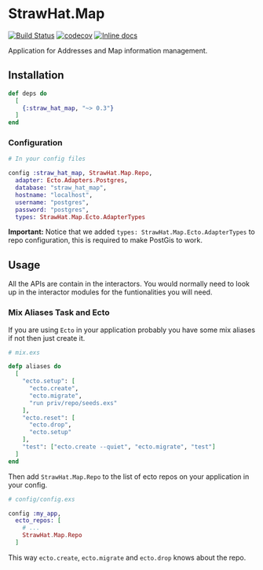 # StrawHat.Map

[![Build Status](https://travis-ci.org/straw-hat-team/straw_hat_map.svg?branch=master)](https://travis-ci.org/straw-hat-team/straw_hat_map)
[![codecov](https://codecov.io/gh/straw-hat-team/straw_hat_map/branch/master/graph/badge.svg)](https://codecov.io/gh/straw-hat-team/straw_hat_map)
[![Inline docs](http://inch-ci.org/github/straw-hat-team/straw_hat_map.svg)](http://inch-ci.org/github/straw-hat-team/straw_hat_map)

Application for Addresses and Map information management.

## Installation

```elixir
def deps do
  [
    {:straw_hat_map, "~> 0.3"}
  ]
end
```

### Configuration

```elixir
# In your config files

config :straw_hat_map, StrawHat.Map.Repo,
  adapter: Ecto.Adapters.Postgres,
  database: "straw_hat_map",
  hostname: "localhost",
  username: "postgres",
  password: "postgres",
  types: StrawHat.Map.Ecto.AdapterTypes
```

**Important:** Notice that we added `types: StrawHat.Map.Ecto.AdapterTypes`
to repo configuration, this is required to make PostGis to work.

## Usage

All the APIs are contain in the interactors. You would normally need to look up
in the interactor modules for the funtionalities you will need.

### Mix Aliases Task and Ecto

If you are using `Ecto` in your application probably you have some mix aliases
if not then just create it.

```elixir
# mix.exs

defp aliases do
  [
    "ecto.setup": [
      "ecto.create",
      "ecto.migrate",
      "run priv/repo/seeds.exs"
    ],
    "ecto.reset": [
      "ecto.drop",
      "ecto.setup"
    ],
    "test": ["ecto.create --quiet", "ecto.migrate", "test"]
  ]
end
```

Then add `StrawHat.Map.Repo` to the list of ecto repos on your application
in your config.

```elixir
# config/config.exs

config :my_app,
  ecto_repos: [
    # ...
    StrawHat.Map.Repo
  ]
```

This way `ecto.create`, `ecto.migrate` and `ecto.drop` knows about the repo.
